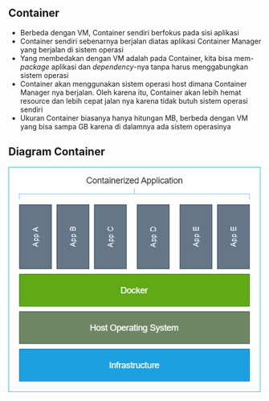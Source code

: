## Container
- Berbeda dengan VM, Container sendiri berfokus pada sisi aplikasi
- Container sendiri sebenarnya berjalan diatas aplikasi Container Manager yang berjalan di sistem operasi
- Yang membedakan dengan VM adalah pada Container, kita bisa mem-_package_ aplikasi dan _dependency_-nya tanpa harus menggabungkan sistem operasi
- Container akan menggunakan sistem operasi host dimana Container Manager nya berjalan. Oleh karena itu, Container akan lebih hemat resource dan lebih cepat jalan nya karena tidak butuh sistem operasi sendiri
- Ukuran Container biasanya hanya hitungan MB, berbeda dengan VM yang bisa sampa GB karena di dalamnya ada sistem operasinya

## Diagram Container
![Diagram Container](/assets/Diagram%20Container.png)